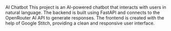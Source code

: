 AI Chatbot
This project is an AI-powered chatbot that interacts with users in natural language. The backend is built using FastAPI and connects to the OpenRouter AI API to generate responses. The frontend is created with the help of Google Stitch, providing a clean and responsive user interface.
